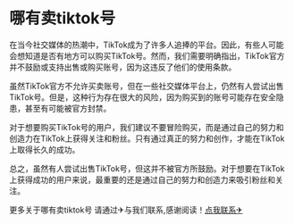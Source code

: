 # 哪有卖tiktok号

在当今社交媒体的热潮中，TikTok成为了许多人追捧的平台。因此，有些人可能会想知道是否有地方可以购买TikTok号。然而，我们需要明确指出，TikTok官方并不鼓励或支持出售或购买账号，因为这违反了他们的使用条款。

虽然TikTok官方不允许买卖账号，但在一些社交媒体平台上，仍然有人尝试出售TikTok号。但是，这种行为存在很大的风险，因为购买到的账号可能存在安全隐患，甚至有可能被官方封禁。

对于想要购买TikTok号的用户，我们建议不要冒险购买，而是通过自己的努力和创造力在TikTok上获得关注和粉丝。只有通过真正的努力和创作，才能在TikTok上取得长久的成功。

总之，虽然有人尝试出售TikTok号，但这并不被官方所鼓励。对于想要在TikTok上获得成功的用户来说，最重要的还是通过自己的努力和创造力来吸引粉丝和关注。

更多关于哪有卖tiktok号 请通过✈与我们联系,感谢阅读！[点我联系✈](https://gm.G208.com)